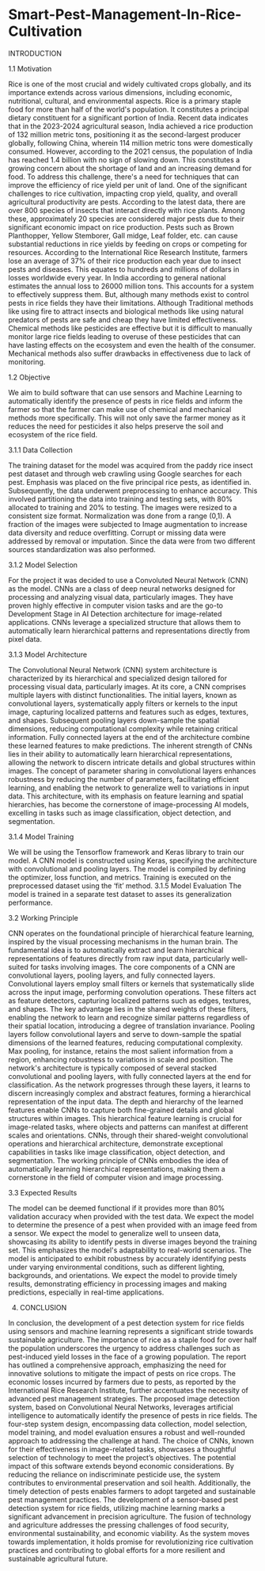 # Smart-Pest-Management-In-Rice-Cultivation

 INTRODUCTION
 
1.1 Motivation

Rice is one of the most crucial and widely cultivated crops globally, and its
importance extends across various dimensions, including economic, nutritional,
cultural, and environmental aspects. Rice is a primary staple food for more than half
of the world's population. It constitutes a principal dietary constituent for a
significant portion of India. Recent data indicates that in the 2023-2024 agricultural
season, India achieved a rice production of 132 million metric tons, positioning it as
the second-largest producer globally, following China, wherein 114 million metric
tons were domestically consumed. However, according to the 2021 census, the
population of India has reached 1.4 billion with no sign of slowing down. This
constitutes a growing concern about the shortage of land and an increasing demand
for food. To address this challenge, there's a need for techniques that can improve
the efficiency of rice yield per unit of land. One of the significant challenges to rice
cultivation, impacting crop yield, quality, and overall agricultural productivity are
pests. According to the latest data, there are over 800 species of insects that interact
directly with rice plants. Among these, approximately 20 species are considered
major pests due to their significant economic impact on rice production. Pests such
as Brown Planthopper, Yellow Stemborer, Gall midge, Leaf folder, etc. can cause
substantial reductions in rice yields by feeding on crops or competing for resources.
According to the International Rice Research Institute, farmers lose an average of
37% of their rice production each year due to insect pests and diseases. This equates
to hundreds and millions of dollars in losses worldwide every year. In India
according to general national estimates the annual loss to 26000 million tons. This
accounts for a system to effectively suppress them. But, although many methods
exist to control pests in rice fields they have their limitations. Although Traditional
methods like using fire to attract insects and biological methods like using natural
predators of pests are safe and cheap they have limited effectiveness. Chemical
methods like pesticides are effective but it is difficult to manually monitor large rice
fields leading to overuse of these pesticides that can have lasting effects on the
ecosystem and even the health of the consumer. Mechanical methods also suffer
drawbacks in effectiveness due to lack of monitoring.

1.2 Objective

We aim to build software that can use sensors and Machine Learning to
automatically identify the presence of pests in rice fields and inform the farmer so
that the farmer can make use of chemical and mechanical methods more specifically.
This will not only save the farmer money as it reduces the need for pesticides it also
helps preserve the soil and ecosystem of the rice field.

3.1.1 Data Collection

The training dataset for the model was acquired from the paddy rice
insect pest dataset and through web crawling using Google searches
for each pest. Emphasis was placed on the five principal rice pests, as
identified in. Subsequently, the data underwent preprocessing to
enhance accuracy. This involved partitioning the data into training and
testing sets, with 80% allocated to training and 20% to testing. The
images were resized to a consistent size format. Normalization was done
from a range (0,1). A fraction of the images were subjected to Image
augmentation to increase data diversity and reduce overfitting. Corrupt or
missing data were addressed by removal or imputation. Since the data
were from two different sources standardization was also performed.

3.1.2 Model Selection

For the project it was decided to use a Convoluted Neural Network
(CNN) as the model. CNNs are a class of deep neural networks designed
for processing and analyzing visual data, particularly images. They have
proven highly effective in computer vision tasks and are the go-to
Development Stage in AI Detection
architecture for image-related applications. CNNs leverage a specialized
structure that allows them to automatically learn hierarchical patterns and
representations directly from pixel data.

3.1.3 Model Architecture

The Convolutional Neural Network (CNN) system architecture is
characterized by its hierarchical and specialized design tailored for
processing visual data, particularly images. At its core, a CNN comprises
multiple layers with distinct functionalities. The initial layers, known as
convolutional layers, systematically apply filters or kernels to the input
image, capturing localized patterns and features such as edges, textures,
and shapes. Subsequent pooling layers down-sample the spatial
dimensions, reducing computational complexity while retaining critical
information. Fully connected layers at the end of the architecture combine
these learned features to make predictions. The inherent strength of CNNs
lies in their ability to automatically learn hierarchical representations,
allowing the network to discern intricate details and global structures
within images. The concept of parameter sharing in convolutional layers
enhances robustness by reducing the number of parameters, facilitating
efficient learning, and enabling the network to generalize well to
variations in input data. This architecture, with its emphasis on feature
learning and spatial hierarchies, has become the cornerstone of
image-processing AI models, excelling in tasks such as image
classification, object detection, and segmentation.

3.1.4 Model Training

We will be using the Tensorflow framework and Keras library to
train our model. A CNN model is constructed using Keras, specifying the
architecture with convolutional and pooling layers. The model is
compiled by defining the optimizer, loss function, and metrics. Training is
executed on the preprocessed dataset using the ‘fit’ method.
3.1.5 Model Evaluation
The model is trained in a separate test dataset to asses its
generalization performance.

3.2 Working Principle

CNN operates on the foundational principle of hierarchical feature
learning, inspired by the visual processing mechanisms in the human brain. The
fundamental idea is to automatically extract and learn hierarchical
representations of features directly from raw input data, particularly well-suited
for tasks involving images. The core components of a CNN are convolutional
layers, pooling layers, and fully connected layers. Convolutional layers employ
small filters or kernels that systematically slide across the input image,
performing convolution operations. These filters act as feature detectors,
capturing localized patterns such as edges, textures, and shapes. The key
advantage lies in the shared weights of these filters, enabling the network to
learn and recognize similar patterns regardless of their spatial location,
introducing a degree of translation invariance. Pooling layers follow
convolutional layers and serve to down-sample the spatial dimensions of the
learned features, reducing computational complexity. Max pooling, for instance,
retains the most salient information from a region, enhancing robustness to
variations in scale and position. The network's architecture is typically
composed of several stacked convolutional and pooling layers, with fully
connected layers at the end for classification. As the network progresses through
these layers, it learns to discern increasingly complex and abstract features,
forming a hierarchical representation of the input data. The depth and hierarchy
of the learned features enable CNNs to capture both fine-grained details and
global structures within images. This hierarchical feature learning is crucial for
image-related tasks, where objects and patterns can manifest at different scales
and orientations. CNNs, through their shared-weight convolutional operations
and hierarchical architecture, demonstrate exceptional capabilities in tasks like
image classification, object detection, and segmentation. The working principle
of CNNs embodies the idea of automatically learning hierarchical
representations, making them a cornerstone in the field of computer vision and
image processing.

3.3 Expected Results

The model can be deemed functional if it provides more than 80%
validation accuracy when provided with the test data. We expect the model to
determine the presence of a pest when provided with an image feed from a
sensor. We expect the model to generalize well to unseen data, showcasing its
ability to identify pests in diverse images beyond the training set. This
emphasizes the model's adaptability to real-world scenarios. The model is
anticipated to exhibit robustness by accurately identifying pests under varying
environmental conditions, such as different lighting, backgrounds, and
orientations. We expect the model to provide timely results, demonstrating
efficiency in processing images and making predictions, especially in real-time
applications.

4. CONCLUSION

In conclusion, the development of a pest detection system for rice fields using
sensors and machine learning represents a significant stride towards sustainable
agriculture. The importance of rice as a staple food for over half the population
underscores the urgency to address challenges such as pest-induced yield losses in the
face of a growing population.
The report has outlined a comprehensive approach, emphasizing the need for
innovative solutions to mitigate the impact of pests on rice crops. The economic losses
incurred by farmers due to pests, as reported by the International Rice Research
Institute, further accentuates the necessity of advanced pest management strategies.
The proposed image detection system, based on Convolutional Neural
Networks, leverages artificial intelligence to automatically identify the presence of
pests in rice fields. The four-step system design, encompassing data collection, model
selection, model training, and model evaluation ensures a robust and well-rounded
approach to addressing the challenge at hand. The choice of CNNs, known for their
effectiveness in image-related tasks, showcases a thoughtful selection of technology to
meet the project’s objectives.
The potential impact of this software extends beyond economic considerations.
By reducing the reliance on indiscriminate pesticide use, the system contributes to
environmental preservation and soil health. Additionally, the timely detection of pests
enables farmers to adopt targeted and sustainable pest management practices. The
development of a sensor-based pest detection system for rice fields, utilizing machine
learning marks a significant advancement in precision agriculture. The fusion of
technology and agriculture addresses the pressing challenges of food security,
environmental sustainability, and economic viability. As the system moves towards
implementation, it holds promise for revolutionizing rice cultivation practices and
contributing to global efforts for a more resilient and sustainable agricultural future.
